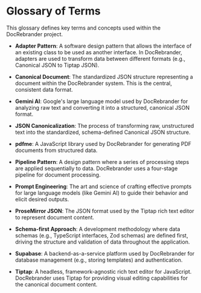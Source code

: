 # Glossary of Terms

This glossary defines key terms and concepts used within the DocRebrander project.

*   **Adapter Pattern**: A software design pattern that allows the interface of an existing class to be used as another interface. In DocRebrander, adapters are used to transform data between different formats (e.g., Canonical JSON to Tiptap JSON).

*   **Canonical Document**: The standardized JSON structure representing a document within the DocRebrander system. This is the central, consistent data format.

*   **Gemini AI**: Google's large language model used by DocRebrander for analyzing raw text and converting it into a structured, canonical JSON format.

*   **JSON Canonicalization**: The process of transforming raw, unstructured text into the standardized, schema-defined Canonical JSON structure.

*   **pdfme**: A JavaScript library used by DocRebrander for generating PDF documents from structured data.

*   **Pipeline Pattern**: A design pattern where a series of processing steps are applied sequentially to data. DocRebrander uses a four-stage pipeline for document processing.

*   **Prompt Engineering**: The art and science of crafting effective prompts for large language models (like Gemini AI) to guide their behavior and elicit desired outputs.

*   **ProseMirror JSON**: The JSON format used by the Tiptap rich text editor to represent document content.

*   **Schema-first Approach**: A development methodology where data schemas (e.g., TypeScript interfaces, Zod schemas) are defined first, driving the structure and validation of data throughout the application.

*   **Supabase**: A backend-as-a-service platform used by DocRebrander for database management (e.g., storing templates) and authentication.

*   **Tiptap**: A headless, framework-agnostic rich text editor for JavaScript. DocRebrander uses Tiptap for providing visual editing capabilities for the canonical document content.
